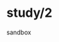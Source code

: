 # study/2
sandbox

<style>
  #ccby4 {
    display: none;
  }
  #cc0 {
    display: none;
  }
</style>

